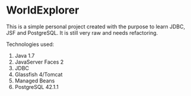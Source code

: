 # WorldExplorer
This is a simple personal project created with the purpose to learn JDBC, JSF and PostgreSQL. It is still very raw and needs refactoring.

Technologies used:
1. Java 1.7
2. JavaServer Faces 2
3. JDBC
4. Glassfish 4/Tomcat
5. Managed Beans
6. PostgreSQL 42.1.1


